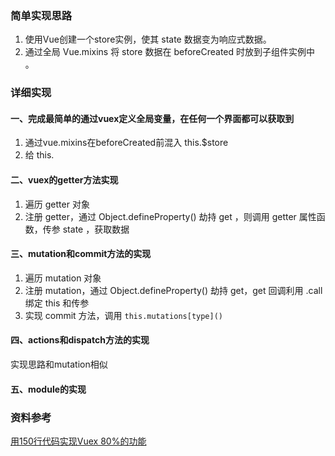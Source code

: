 ### 简单实现思路
1. 使用Vue创建一个store实例，使其 state 数据变为响应式数据。
2. 通过全局 Vue.mixins 将 store 数据在 beforeCreated 时放到子组件实例中 。

### 详细实现
#### 一、完成最简单的通过vuex定义全局变量，在任何一个界面都可以获取到
1. 通过vue.mixins在beforeCreated前混入 this.$store
2. 给 this.


#### 二、vuex的getter方法实现
1. 遍历 getter 对象
2. 注册 getter，通过 Object.defineProperty() 劫持 get ，则调用 getter 属性函数，传参 state ，获取数据

#### 三、mutation和commit方法的实现
1. 遍历 mutation 对象
2. 注册 mutation，通过 Object.defineProperty() 劫持 get，get 回调利用 .call 绑定 this 和传参
3. 实现 commit 方法，调用 `this.mutations[type]()`

#### 四、actions和dispatch方法的实现
实现思路和mutation相似


#### 五、module的实现


### 资料参考
[用150行代码实现Vuex 80%的功能](https://juejin.im/post/5c62ea95e51d457ffe60c084)